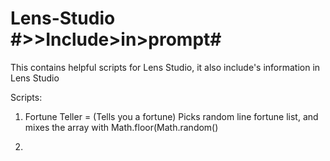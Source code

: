 # Lens-Studio #>>Include>in>prompt#

This contains helpful scripts for Lens Studio, it also include's information in Lens Studio


Scripts:
1. Fortune Teller = (Tells you a fortune) Picks random line fortune list, and mixes the array with Math.floor(Math.random()

2. 
